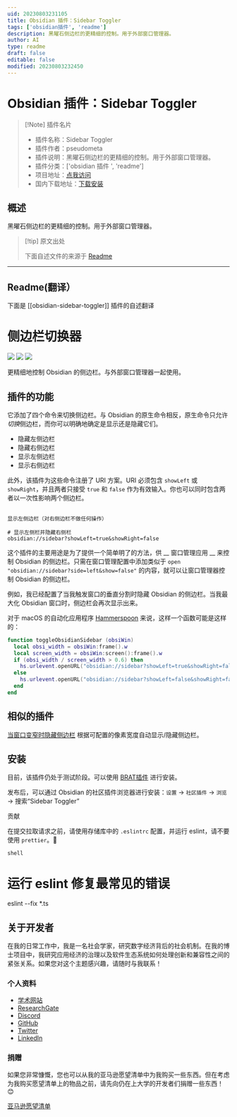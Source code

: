 ```yaml
---
uid: 20230803231105
title: Obsidian 插件：Sidebar Toggler
tags: ['obsidian插件', 'readme']
description: 黑曜石侧边栏的更精细的控制。用于外部窗口管理器。
author: AI
type: readme
draft: false
editable: false
modified: 20230803232450
---
```


# Obsidian 插件：Sidebar Toggler

> [!Note] 插件名片
> - 插件名称：Sidebar Toggler
> - 插件作者：pseudometa
> - 插件说明：黑曜石侧边栏的更精细的控制。用于外部窗口管理器。
> - 插件分类：['obsidian 插件 ', 'readme']
> - 项目地址：[点我访问](https://github.com/chrisgrieser/obsidian-sidebar-toggler)
> - 国内下载地址：[下载安装](https://pkmer.cn/products/plugin/pluginMarket/?obsidian-sidebar-toggler)

## 概述

黑曜石侧边栏的更精细的控制。用于外部窗口管理器。

> [!tip] 原文出处
>
>下面自述文件的来源于 [Readme](https://ghproxy.net/https://raw.githubusercontent.com/chrisgrieser/obsidian-sidebar-toggler/master/README.md)
>

---

## Readme(翻译）

下面是 [[obsidian-sidebar-toggler]] 插件的自述翻译

# 侧边栏切换器

![](https://img.shields.io/github/downloads/chrisgrieser/obsidian-sidebar-toggler/total?label=总下载量&style=plastic) ![](https://img.shields.io/github/v/release/chrisgrieser/obsidian-sidebar-toggler?label=最新版本&style=plastic) [![](https://img.shields.io/badge/更新日志-点击这里-FFE800?style=plastic)](Changelog.md)

更精细地控制 Obsidian 的侧边栏。与外部窗口管理器一起使用。

## 插件的功能

它添加了四个命令来切换侧边栏。与 Obsidian 的原生命令相反，原生命令只允许*切换*侧边栏，而你可以明确地确定是显示还是隐藏它们。

- 隐藏左侧边栏
- 隐藏右侧边栏
- 显示左侧边栏
- 显示右侧边栏

此外，该插件为这些命令注册了 URI 方案。URI 必须包含 `showLeft` 或 `showRight`，并且两者只接受 `true` 和 `false` 作为有效输入。你也可以同时包含两者以一次性影响两个侧边栏。

```text

显示左侧边栏（对右侧边栏不做任何操作）

# 显示左侧栏并隐藏右侧栏
obsidian://sidebar?showLeft=true&showRight=false
```

这个插件的主要用途是为了提供一个简单明了的方法，供 __ 窗口管理应用 __ 来控制 Obsidian 的侧边栏。只需在窗口管理配置中添加类似于 `open "obsidian://sidebar?side=left&show=false"` 的内容，就可以让窗口管理器控制 Obsidian 的侧边栏。

例如，我已经配置了当我触发窗口的垂直分割时隐藏 Obsidian 的侧边栏。当我最大化 Obsidian 窗口时，侧边栏会再次显示出来。

对于 macOS 的自动化应用程序 [Hammerspoon](http://www.hammerspoon.org/) 来说，这样一个函数可能是这样的：

```lua
function toggleObsidianSidebar (obsiWin)
  local obsi_width = obsiWin:frame().w
  local screen_width = obsiWin:screen():frame().w
  if (obsi_width / screen_width > 0.6) then
  	hs.urlevent.openURL("obsidian://sidebar?showLeft=true&showRight=false")
  else
  	hs.urlevent.openURL("obsidian://sidebar?showLeft=false&showRight=false")
  end
end
```

## 相似的插件

[当窗口变窄时隐藏侧边栏](https://obsidian.md/plugins?id=obsidian-hide-sidebars-when-narrow) 根据可配置的像素宽度自动显示/隐藏侧边栏。

## 安装

目前，该插件仍处于测试阶段。可以使用 [BRAT插件](https://github.com/TfTHacker/obsidian42-brat) 进行安装。

发布后，可以通过 Obsidian 的社区插件浏览器进行安装：`设置` → `社区插件` → `浏览` → 搜索“Sidebar Toggler”

贡献

在提交拉取请求之前，请使用存储库中的 `.eslintrc` 配置，并运行 eslint，请不要使用 `prettier`。🙂

```shell```

# 运行 eslint 修复最常见的错误

eslint --fix *.ts

## 关于开发者

在我的日常工作中，我是一名社会学家，研究数字经济背后的社会机制。在我的博士项目中，我研究应用经济的治理以及软件生态系统如何处理创新和兼容性之间的紧张关系。如果您对这个主题感兴趣，请随时与我联系！

### 个人资料

- [学术网站](https://chris-grieser.de/)
- [ResearchGate](https://www.researchgate.net/profile/Christopher-Grieser)
- [Discord](https://discordapp.com/users/462774483044794368/)
- [GitHub](https://github.com/chrisgrieser/)
- [Twitter](https://twitter.com/pseudo_meta)
- [LinkedIn](https://www.linkedin.com/in/christopher-grieser-ba693b17a/)

### 捐赠

如果您非常慷慨，您也可以从我的亚马逊愿望清单中为我购买一些东西。但在考虑为我购买愿望清单上的物品之前，请先向仍在上大学的开发者们捐赠一些东西！😊

[亚马逊愿望清单](https://www.amazon.de/hz/wishlist/ls/2C7RIOJPN3K5F?ref_=wl_share)
